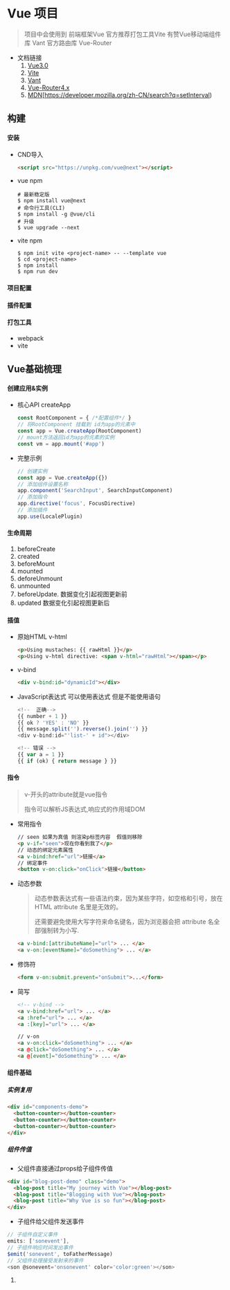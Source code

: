 

# Vue 项目

> 项目中会使用到  前端框架Vue  官方推荐打包工具Vite  有赞Vue移动端组件库 Vant 官方路由库 Vue-Router

- 文档链接
  1. [Vue3.0](https://v3.cn.vuejs.org/)
  2. [Vite](https://cn.vitejs.dev/)
  3. [Vant](https://youzan.github.io/vant/#/)
  4. [Vue-Router4.x](https://next.router.vuejs.org/zh/)
  5. [MDN]()[https://developer.mozilla.org/zh-CN/search?q=setInterval)

## 构建

#### 安装

- CND导入

  ```html
  <script src="https://unpkg.com/vue@next"></script>
  ```

- vue npm 

  ```shell
  # 最新稳定版
  $ npm install vue@next
  # 命令行工具(CLI)
  $ npm install -g @vue/cli
  # 升级
  $ vue upgrade --next
  ```

- vite npm

  ```shell
  $ npm init vite <project-name> -- --template vue
  $ cd <project-name>
  $ npm install
  $ npm run dev
  ```

#### 项目配置



#### 插件配置

#### 打包工具

- webpack
- vite

## Vue基础梳理

#### 创建应用&实例

- 核心API createApp

  ```js
  const RootComponent = { /*配置组件*/ }
  // 将RootComponent 挂载到 id为app的元素中 
  const app = Vue.createApp(RootComponent)
  // mount方法返回id为app的元素的实例
  const vm = app.mount('#app')
  ```

- 完整示例

  ```js
  // 创建实例
  const app = Vue.createApp({})
  // 添加组件设置名称
  app.component('SearchInput', SearchInputComponent)
  // 添加指令
  app.directive('focus', FocusDirective)
  // 添加插件
  app.use(LocalePlugin)
  ```

#### 生命周期

1. beforeCreate
2. created
3. beforeMount
4. mounted
5. deforeUnmount
6. unmounted
7. beforeUpdate.        数据变化引起视图更新前
8. updated                   数据变化引起视图更新后

#### 插值

- 原始HTML     v-html

  ```html
  <p>Using mustaches: {{ rawHtml }}</p>
  <p>Using v-html directive: <span v-html="rawHtml"></span></p>
  ```

- v-bind

  ```html
  <div v-bind:id="dynamicId"></div>
  ```

- JavaScript表达式  可以使用表达式 但是不能使用语句 

  ```js
  <!--  正确-->
  {{ number + 1 }}
  {{ ok ? 'YES' : 'NO' }}
  {{ message.split('').reverse().join('') }}
  <div v-bind:id="'list-' + id"></div>
  
  <!-- 错误 -->
  {{ var a = 1 }}
  {{ if (ok) { return message } }}
  ```

#### 指令

> v-开头的attribute就是vue指令
>
> 指令可以解析JS表达式,响应式的作用域DOM

- 常用指令

  ```html
  // seen 如果为真值 则渲染p标签内容  假值则移除
  <p v-if="seen">现在你看到我了</p>
  // 动态的绑定元素属性
  <a v-bind:href="url">链接</a>
  // 绑定事件
  <button v-on:click="onClick">链接</button>
  ```

- 动态参数

  > 动态参数表达式有一些语法约束，因为某些字符，如空格和引号，放在 HTML attribute 名里是无效的。
  >
  > 还需要避免使用大写字符来命名键名，因为浏览器会把 attribute 名全部强制转为小写.

  ```html
  <a v-bind:[attributeName]="url"> ... </a>
  <a v-on:[eventName]="doSomething"> ... </a>
  ```

- 修饰符

  ```html
  <form v-on:submit.prevent="onSubmit">...</form>
  ```

- 简写

  ```html
  <!-- v-bind -->
  <a v-bind:href="url"> ... </a>
  <a :href="url"> ... </a>
  <a :[key]="url"> ... </a>
  
  // v-on
  <a v-on:click="doSomething"> ... </a>
  <a @click="doSomething"> ... </a>
  <a @[event]="doSomething"> ... </a>
  ```

#### 组件基础

##### 实例复用

```html
<div id="components-demo">
  <button-counter></button-counter>
  <button-counter></button-counter>
  <button-counter></button-counter>
</div>
```

##### 组件传值

- 父组件直接通过props给子组件传值

```html
<div id="blog-post-demo" class="demo">
  <blog-post title="My journey with Vue"></blog-post>
  <blog-post title="Blogging with Vue"></blog-post>
  <blog-post title="Why Vue is so fun"></blog-post>
</div>
```

- 子组件给父组件发送事件

```js
// 子组件自定义事件
emits: ['sonevent'],
// 子组件响应时间发出事件
$emit('sonevent', toFatherMessage)
// 父组件处理接受发射来的事件
<son @sonevent='onsonevent' color='color:green'></son>
```



1. 

#### 

